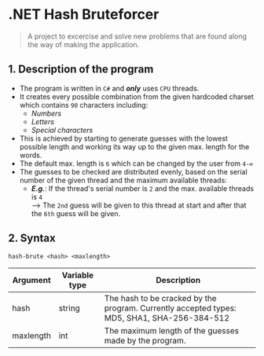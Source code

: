 # .NET Hash Bruteforcer

> A project to excercise and solve new problems that are found along the way of making the application.


## 1. Description of the program

+ The program is written in `C#` and ***only*** uses `CPU` threads.
+ It creates every possible combination from the given hardcoded charset which contains `90` characters including:
  + *Numbers*
  + *Letters*
  + *Special characters*
+ This is achieved by starting to generate guesses with the lowest possible length and working its way up to the given max. length for the words.
+ The default max. length is `6` which can be changed by the user from `4-∞`
+ The guesses to be checked are distributed evenly, based on the serial number of the given thread and the maximum available threads:
  +  ***E.g.***:    If the thread's serial number is `2` and the max. available threads is `4`<br>
                --> The `2nd` guess will be given to this thread at start and after that the `6th` guess will be given.

## 2. Syntax

```
hash-brute <hash> <maxlength>
```
| Argument | Variable type | Description |
| -------- | ------------- | ----------- |
| hash     | string        | The hash to be cracked by the program. Currently accepted types: MD5, SHA1, SHA-256-384-512 |
| maxlength| int           | The maximum length of the guesses made by the program. |
